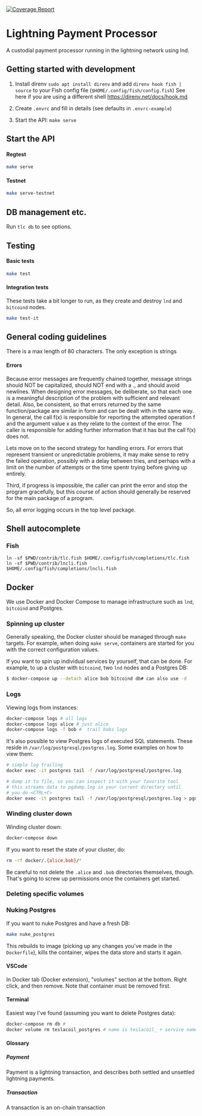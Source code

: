 [![Coverage Report](https://gitlab.com/arcanecrypto/teslacoil/badges/master/coverage.svg)](https://gitlab.com/arcanecrypto/teslacoil/commits/master)

# Lightning Payment Processor

A custodial payment processor running in the lightning network using lnd.

## Getting started with development

1. Install direnv `sudo apt install direnv` and add `direnv hook fish | source`
   to your Fish config file (`$HOME/.config/fish/config.fish`)
   See here if you are using a different shell https://direnv.net/docs/hook.md

2. Create `.envrc` and fill in details (see defaults in `.envrc-example`)
3. Start the API: `make serve`

## Start the API

#### Regtest

```bash
make serve
```

#### Testnet

```bash
make serve-testnet
```

## DB management etc.

Run `tlc db` to see options.

## Testing

#### Basic tests

```bash
make test
```

#### Integration tests

These tests take a bit longer to run, as they create and destroy `lnd` and 
`bitcoind` nodes. 

```bash
make test-it
```

## General coding guidelines

There is a max length of 80 characters. The only exception is
strings

#### Errors

Because error messages are frequently chained together, message strings should NOT be capitalized, should NOT end with a ., and should avoid newlines. When designing error messages, be deliberate, so that each one is a meaningful description of the problem with sufficient and relevant detail. Also, be consistent, so that errors returned by the same function/package are similar in form and can be dealt with in the same way.
In general, the call f(x) is responsible for reporting the attempted operation f and the argument value x as they relate to the context of the error. The caller is responsible for adding further information that it has but the call f(x) does not.

Lets move on to the second strategy for handling errors. For errors that represent transient or unpredictable problems, it may make sense to retry the failed operation, possibly with a delay between tries, and perhaps with a limit on the number of attempts or the time spentr trying before giving up entirely.

Third, if progress is impossible, the caller can print the error and stop the program gracefully, but this course of action should generally be reserved for the main package of a program.

So, all error logging occurs in the top level package.

## Shell autocomplete

### Fish

```shell
ln -sf $PWD/contrib/tlc.fish $HOME/.config/fish/completions/tlc.fish
ln -sf $PWD/contrib/lncli.fish $HOME/.config/fish/completions/lncli.fish
```

## Docker

We use Docker and Docker Compose to manage infrastructure such as `lnd`, `bitcoind` and 
Postgres. 

### Spinning up cluster

Generally speaking, the Docker cluster should be managed through `make` targets. For example,
when doing `make serve`, containers are started for you with the correct configuration values.

If you want to spin up individual services by yourself, that can be done. For example, to 
up a cluster with `bitcoind`, two `lnd` nodes and a Postgres DB:


```bash
$ docker-compose up --detach alice bob bitcoind db# can also use -d
```

### Logs

Viewing logs from instances:

```bash
docker-compose logs # all logs
docker-compose logs alice # just alice
docker-compose logs -f bob #  trail bobs logs
```

It's also possible to view Postgres logs of executed SQL statements. These reside
in `/var/log/postgresql/postgres.log`. Some examples on how to view them: 

```bash
# simple log trailing
docker exec -it postgres tail -f /var/log/postgresql/postgres.log

# dump it to file, so you can inspect it with your favorite tool
# this streams data to pgdump.log in your current directory until 
# you do <CTRL+C>
docker exec -it postgres tail -f /var/log/postgresql/postgres.log > pgdump.log
```

### Winding cluster down

Winding cluster down:

```bash
docker-compose down
```

If you want to reset the state of your cluster, do:

```bash
rm -rf docker/.{alice,bob}/*
```

Be careful to not delete the `.alice` and `.bob` directories themselves, though. That's
going to screw up permissions once the containers get started.

### Deleting specific volumes

### Nuking Postgres

If you want to nuke Postgres and have a fresh DB:

```bash
make nuke_postgres
```

This rebuilds to image (picking up any changes you've made in the `Dockerfile`),
kills the container, wipes the data store and starts it again. 

#### VSCode

In Docker tab (Docker extension), "volumes" section at the bottom.
Right click, and then remove. Note that container must be removed
first.

#### Terminal

Easiest way I've found (assuming you want to delete Postgres data):

```bash
docker-compose rm db #
docker volume rm teslacoil_postgres # name is teslacoil_ + service name
```

#### Glossary
##### Payment
Payment is a lightning transaction, and describes both settled and unsettled lightning payments.
##### Transaction
A transaction is an on-chain transaction